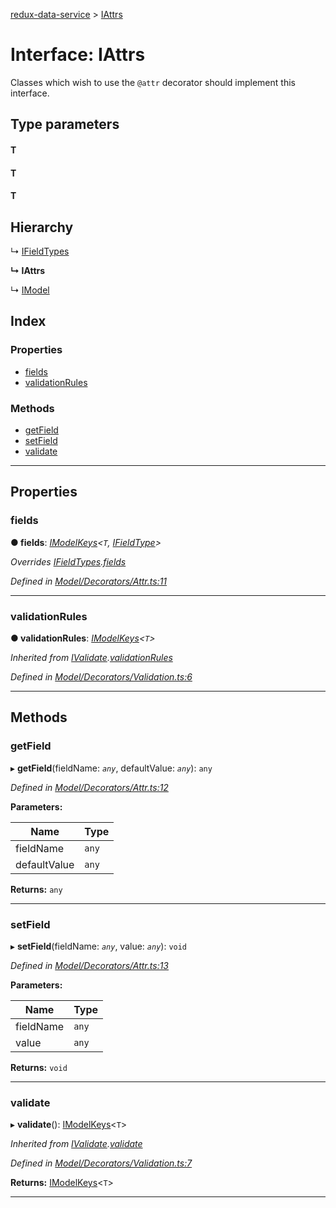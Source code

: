 [redux-data-service](../README.md) > [IAttrs](../interfaces/iattrs.md)

# Interface: IAttrs

Classes which wish to use the `@attr` decorator should implement this interface.

## Type parameters
#### T 
#### T 
#### T 
## Hierarchy

↳  [IFieldTypes](ifieldtypes.md)

**↳ IAttrs**

↳  [IModel](imodel.md)

## Index

### Properties

* [fields](iattrs.md#fields)
* [validationRules](iattrs.md#validationrules)

### Methods

* [getField](iattrs.md#getfield)
* [setField](iattrs.md#setfield)
* [validate](iattrs.md#validate)

---

## Properties

<a id="fields"></a>

###  fields

**● fields**: *[IModelKeys](../#imodelkeys)<`T`, [IFieldType](ifieldtype.md)>*

*Overrides [IFieldTypes](ifieldtypes.md).[fields](ifieldtypes.md#fields)*

*Defined in [Model/Decorators/Attr.ts:11](https://github.com/Rediker-Software/redux-data-service/blob/2eee607/src/Model/Decorators/Attr.ts#L11)*

___
<a id="validationrules"></a>

###  validationRules

**● validationRules**: *[IModelKeys](../#imodelkeys)<`T`>*

*Inherited from [IValidate](ivalidate.md).[validationRules](ivalidate.md#validationrules)*

*Defined in [Model/Decorators/Validation.ts:6](https://github.com/Rediker-Software/redux-data-service/blob/2eee607/src/Model/Decorators/Validation.ts#L6)*

___

## Methods

<a id="getfield"></a>

###  getField

▸ **getField**(fieldName: *`any`*, defaultValue: *`any`*): `any`

*Defined in [Model/Decorators/Attr.ts:12](https://github.com/Rediker-Software/redux-data-service/blob/2eee607/src/Model/Decorators/Attr.ts#L12)*

**Parameters:**

| Name | Type |
| ------ | ------ |
| fieldName | `any` |
| defaultValue | `any` |

**Returns:** `any`

___
<a id="setfield"></a>

###  setField

▸ **setField**(fieldName: *`any`*, value: *`any`*): `void`

*Defined in [Model/Decorators/Attr.ts:13](https://github.com/Rediker-Software/redux-data-service/blob/2eee607/src/Model/Decorators/Attr.ts#L13)*

**Parameters:**

| Name | Type |
| ------ | ------ |
| fieldName | `any` |
| value | `any` |

**Returns:** `void`

___
<a id="validate"></a>

###  validate

▸ **validate**(): [IModelKeys](../#imodelkeys)<`T`>

*Inherited from [IValidate](ivalidate.md).[validate](ivalidate.md#validate)*

*Defined in [Model/Decorators/Validation.ts:7](https://github.com/Rediker-Software/redux-data-service/blob/2eee607/src/Model/Decorators/Validation.ts#L7)*

**Returns:** [IModelKeys](../#imodelkeys)<`T`>

___

